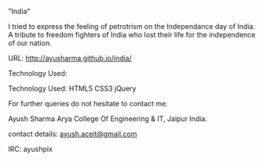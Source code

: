 "India"

I tried to express the feeling of petrotrism on the Independance day of India.
A tribute to freedom fighters of India who lost their life for the independence of our nation.

URL: http://ayusharma.github.io/india/

Technology Used:

Technology Used:
HTML5
CSS3
jQuery


For further queries do not hesitate to contact me.

Ayush Sharma
Arya College Of Engineering & IT, Jaipur  India.

contact details:
ayush.aceit@gmail.com

IRC:
ayushpix
